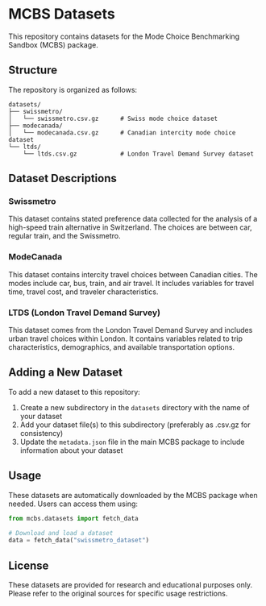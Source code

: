 # MCBS Datasets

This repository contains datasets for the Mode Choice Benchmarking Sandbox (MCBS) package.

## Structure

The repository is organized as follows:

```
datasets/
├── swissmetro/
│   └── swissmetro.csv.gz      # Swiss mode choice dataset
├── modecanada/
│   └── modecanada.csv.gz      # Canadian intercity mode choice dataset
└── ltds/
    └── ltds.csv.gz            # London Travel Demand Survey dataset
```

## Dataset Descriptions

### Swissmetro

This dataset contains stated preference data collected for the analysis of a high-speed train alternative in Switzerland. The choices are between car, regular train, and the Swissmetro.

### ModeCanada

This dataset contains intercity travel choices between Canadian cities. The modes include car, bus, train, and air travel. It includes variables for travel time, travel cost, and traveler characteristics.

### LTDS (London Travel Demand Survey)

This dataset comes from the London Travel Demand Survey and includes urban travel choices within London. It contains variables related to trip characteristics, demographics, and available transportation options.

## Adding a New Dataset

To add a new dataset to this repository:

1. Create a new subdirectory in the `datasets` directory with the name of your dataset
2. Add your dataset file(s) to this subdirectory (preferably as .csv.gz for consistency)
3. Update the `metadata.json` file in the main MCBS package to include information about your dataset

## Usage

These datasets are automatically downloaded by the MCBS package when needed. Users can access them using:

```python
from mcbs.datasets import fetch_data

# Download and load a dataset
data = fetch_data("swissmetro_dataset")
```

## License

These datasets are provided for research and educational purposes only. Please refer to the original sources for specific usage restrictions.